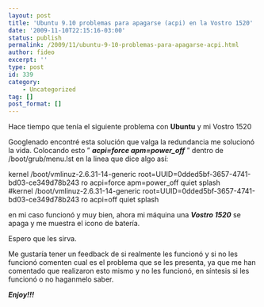```yaml
---
layout: post
title: 'Ubuntu 9.10 problemas para apagarse (acpi) en la Vostro 1520'
date: '2009-11-10T22:15:16-03:00'
status: publish
permalink: /2009/11/ubuntu-9-10-problemas-para-apagarse-acpi.html
author: fideo
excerpt: ''
type: post
id: 339
category:
    - Uncategorized
tag: []
post_format: []
---
```

Hace tiempo que tenía el siguiente problema con **Ubuntu** y mi Vostro 1520

Googlenado encontré esta solución que valga la redundancia me solucionó la vida. Colocando esto ” ***acpi=force apm=power\_off*** ” dentro de /boot/grub/menu.lst en la linea que dice algo así:

kernel /boot/vmlinuz-2.6.31-14-generic root=UUID=0dded5bf-3657-4741-bd03-ce349d78b243 ro acpi=force apm=power\_off quiet splash  
\#kernel /boot/vmlinuz-2.6.31-14-generic root=UUID=0dded5bf-3657-4741-bd03-ce349d78b243 ro acpi=off quiet splash

en mi caso funcionó y muy bien, ahora mi máquina una ***Vostro 1520*** se apaga y me muestra el icono de batería.

Espero que les sirva.

Me gustaría tener un feedback de si realmente les funcionó y si no les funcionó comenten cual es el problema que se les presenta, ya que me han comentado que realizaron esto mismo y no les funcionó, en síntesis si les funcionó o no haganmelo saber.

***Enjoy!!!***

